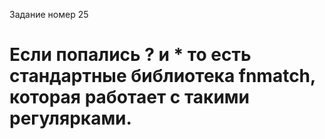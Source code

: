 Задание номер 25

# Если попались ? и * то есть стандартные библиотека fnmatch, которая работает с такими регулярками.
